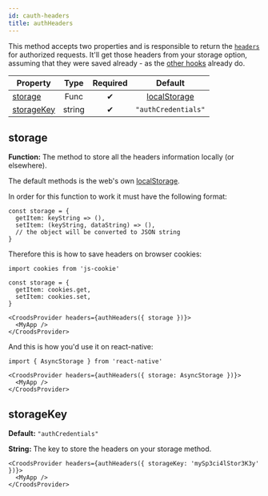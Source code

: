 ```yaml
---
id: cauth-headers
title: authHeaders
---
```


This method accepts two properties and is responsible to return the [`headers`](/docs/croods-provider-api#headers) for authorized requests. It'll get those headers from your storage option, assuming that they were saved already - as the [other hooks](/docs/) already do.

| Property                  |  Type  | Required |                                           Default                                           |
| ------------------------- | :----: | :------: | :-----------------------------------------------------------------------------------------: |
| [storage](#storage)       |  Func  |    ✔     | [localStorage](https://developer.mozilla.org/pt-BR/docs/Web/API/Window/Window.localStorage) |
| [storageKey](#storagekey) | string |    ✔     |                                     `"authCredentials"`                                     |

## storage

**Function:** The method to store all the headers information locally (or elsewhere).

The default methods is the web's own [localStorage](https://developer.mozilla.org/pt-BR/docs/Web/API/Window/Window.localStorage).

In order for this function to work it must have the following format:

```
const storage = {
  getItem: keyString => (),
  setItem: (keyString, dataString) => (),
  // the object will be converted to JSON string
}
```

Therefore this is how to save headers on browser cookies:

```
import cookies from 'js-cookie'

const storage = {
  getItem: cookies.get,
  setItem: cookies.set,
}

<CroodsProvider headers={authHeaders({ storage })}>
  <MyApp />
</CroodsProvider>
```

And this is how you'd use it on react-native:

```
import { AsyncStorage } from 'react-native'

<CroodsProvider headers={authHeaders({ storage: AsyncStorage })}>
  <MyApp />
</CroodsProvider>
```

## storageKey

**Default:** `"authCredentials"`

**String:** The key to store the headers on your storage method.

```
<CroodsProvider headers={authHeaders({ storageKey: 'mySp3ci4lStor3K3y' })}>
  <MyApp />
</CroodsProvider>
```
